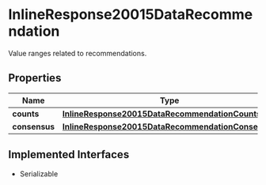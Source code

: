 

# InlineResponse20015DataRecommendation

Value ranges related to recommendations.

## Properties

Name | Type | Description | Notes
------------ | ------------- | ------------- | -------------
**counts** | [**InlineResponse20015DataRecommendationCounts**](InlineResponse20015DataRecommendationCounts.md) |  |  [optional]
**consensus** | [**InlineResponse20015DataRecommendationConsensus**](InlineResponse20015DataRecommendationConsensus.md) |  |  [optional]


## Implemented Interfaces

* Serializable


